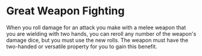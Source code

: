 # Great Weapon Fighting
When you roll damage for an attack you make with a melee weapon that you are wielding with two hands, you can reroll any number of the weapon's damage dice, but you must use the new rolls.
The weapon must have the two-handed or versatile property for you to gain this benefit.
